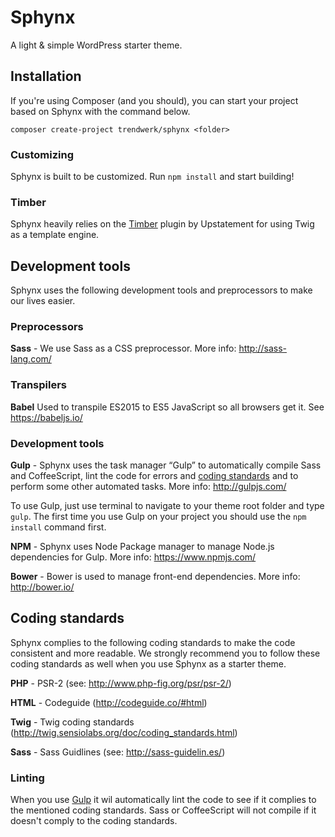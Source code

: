 # Sphynx

A light & simple WordPress starter theme.

## Installation

If you're using Composer (and you should), you can start your project based on Sphynx with the command below.
```
composer create-project trendwerk/sphynx <folder>
```

### Customizing
Sphynx is built to be customized. Run `npm install` and start building!

### Timber
Sphynx heavily relies on the [Timber](http://upstatement.com/timber/) plugin by Upstatement for using Twig as a template engine.

## Development tools

Sphynx uses the following development tools and preprocessors to make our lives easier.

### Preprocessors

**Sass** - We use Sass as a CSS preprocessor. More info: http://sass-lang.com/

### Transpilers

**Babel** Used to transpile ES2015 to ES5 JavaScript so all browsers get it. See https://babeljs.io/

### Development tools

**Gulp** - Sphynx uses the task manager “Gulp” to automatically compile Sass and CoffeeScript, lint the code for errors and [coding standards](https://github.com/trendwerk/sphynx/wiki/Coding-standards) and to perform some other automated tasks. More info: http://gulpjs.com/

To use Gulp, just use terminal to navigate to your theme root folder and type `gulp`. The first time you use Gulp on your project you should use the `npm install` command first.

**NPM** - Sphynx uses Node Package manager to manage Node.js dependencies for Gulp. More info: https://www.npmjs.com/

**Bower** - Bower is used to manage front-end dependencies. More info: http://bower.io/

## Coding standards

Sphynx complies to the following coding standards to make the code consistent and more readable. We strongly recommend you to follow these coding standards as well when you use Sphynx as a starter theme.

**PHP** - PSR-2 (see: http://www.php-fig.org/psr/psr-2/)

**HTML** - Codeguide (http://codeguide.co/#html)

**Twig** - Twig coding standards (http://twig.sensiolabs.org/doc/coding_standards.html)

**Sass** - Sass Guidlines (see: http://sass-guidelin.es/)

### Linting

When you use [Gulp](https://github.com/trendwerk/sphynx/wiki/Development-tools) it wil automatically lint the code to see if it complies to the mentioned coding standards. Sass or CoffeeScript will not compile if it doesn't comply to the coding standards.
